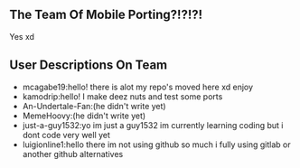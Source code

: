 ## The Team Of Mobile Porting?!?!?!
Yes xd

## User Descriptions On Team
* mcagabe19:hello! there is alot my repo's moved here xd enjoy
* kamodrip:hello! I make deez nuts and test some ports
* An-Undertale-Fan:(he didn't write yet)
* MemeHoovy:(he didn't write yet)
* just-a-guy1532:yo im just a guy1532 im currently learning coding but i dont code very well yet
* luigionline1:hello there im not using github so much i fully using gitlab or another github alternatives

